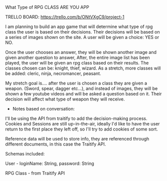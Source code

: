 What Type of RPG CLASS ARE YOU APP


TRELLO BOARD: https://trello.com/b/ONtVXgC9/project-1

I am planning to build an app game that will determine what type of rpg class the user is based on their decisions. Their decisions will be based on a series of images shown on the site. A user will be given a choice: YES or NO.

Once the user chooses an answer, they will be shown another image and given another question to answer,
After, the entire image list has been played, the user will be given an rpg class based on their results. The classes chosen can be: knight, thief, wizard. As a stretch, more classes will be added: cleric, ninja, necromancer, peasant. 

My stretch goal is…. after the user is chosen a class they are given a weapon. (Sword, spear, dagger etc…), and instead of images, they will be shown a few youtube videos and will be asked a question based on it. Their decision will affect what type of weapon they will receive.

- Notes based on conversation: 

I'll be using the API from traitify to add the decision-making process. Cookies and Sessions are still up-in-the-air, ideally I'd like to have the user return to the first place they left off, so I'll try to add cookies of some sort. 

Reference data will be used to store info, they are referenced through different documents, in this case the Traitify API.

Schemas included: 

User - loginName: String, password: String

RPG Class - from Traitify API


